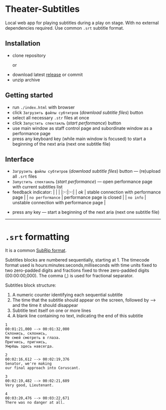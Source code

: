 # Theater-Subtitles

Local web app for playing subtitles during a play on stage. With no external dependencies required. Use common `.srt` subtitle format.

## Installation

* clone repository

  or

- download latest [release](/releases/latest) or commit
- unzip archive

## Getting started

* run `./index.html` with browser
* click `Загрузить файлы субтитров` (_download subtitle files_) button
* select all necessary `.str` files at once
* click `Запустить спектакль` (_start performance_) button
* use main window as staff control page and subordinate window as a performance page
* press any keyboard key (while main window is focused) to start a beginning of the next aria (next one subtitle file)

## Interface

* `Загрузить файлы субтитров` (_download subtitle files_) button — (re)upload all `.srt` files
* `Запустить спектакль` (_start performance_) — open performance page with current subtitles list
* feedback indicator:
  |   |   |
  |:-:|:-:|
  | _ok_ | stable connection with performance page |
  | `no performance` | performance page is closed |
  | `no info` | unstable connection with performance page |


- press any key — start a beginning of the next aria (next one subtitle file)


---


# `.srt` formatting

It is a common [SubRip format](https://en.wikipedia.org/wiki/SubRip).

Subtitles blocks are numbered sequentially, starting at 1.
The timecode format used is hours:minutes:seconds,milliseconds with time units fixed to two zero-padded digits and fractions fixed to three zero-padded digits (00:00:00,000).
The comma (,) is used for fractional separator.

Subtitles block structure:
1. A numeric counter identifying each sequential subtitle
2. The time that the subtitle should appear on the screen, followed by --> and the time it should disappear
3. Subtitle text itself on one or more lines
4. A blank line containing no text, indicating the end of this subtitle

```
1
00:01:21,000 --> 00:01:32,000
Склонись, склонись,
Не смей смотреть в глаза.
Пригнись, пригнись,
Умрёшь здесь навсегда.

2
00:02:16,612 --> 00:02:19,376
Senator, we're making
our final approach into Coruscant.

3
00:02:19,482 --> 00:02:21,609
Very good, Lieutenant.

4
00:03:20,476 --> 00:03:22,671
There was no danger at all.
```
